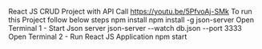 React JS CRUD Project with API Call
https://youtu.be/5PfvoAj-SMk
To run this Project follow below steps
npm install 
npm install -g json-server
Open Terminal 1 - Start Json server
json-server --watch db.json --port 3333
Open Terminal 2 - Run React JS Application
npm start
